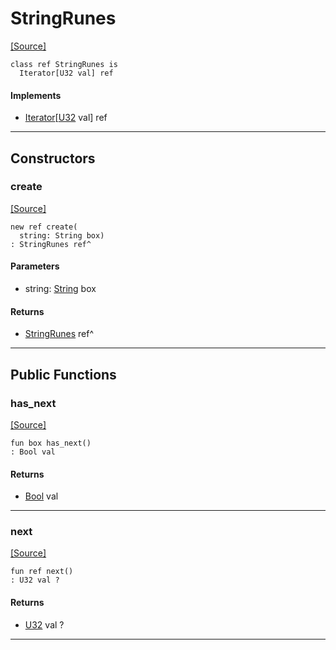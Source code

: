 # StringRunes
<span class="source-link">[[Source]](src/builtin/string.md#L1540)</span>
```pony
class ref StringRunes is
  Iterator[U32 val] ref
```

#### Implements

* [Iterator](builtin-Iterator.md)\[[U32](builtin-U32.md) val\] ref

---

## Constructors

### create
<span class="source-link">[[Source]](src/builtin/string.md#L1544)</span>


```pony
new ref create(
  string: String box)
: StringRunes ref^
```
#### Parameters

*   string: [String](builtin-String.md) box

#### Returns

* [StringRunes](builtin-StringRunes.md) ref^

---

## Public Functions

### has_next
<span class="source-link">[[Source]](src/builtin/string.md#L1548)</span>


```pony
fun box has_next()
: Bool val
```

#### Returns

* [Bool](builtin-Bool.md) val

---

### next
<span class="source-link">[[Source]](src/builtin/string.md#L1551)</span>


```pony
fun ref next()
: U32 val ?
```

#### Returns

* [U32](builtin-U32.md) val ?

---

